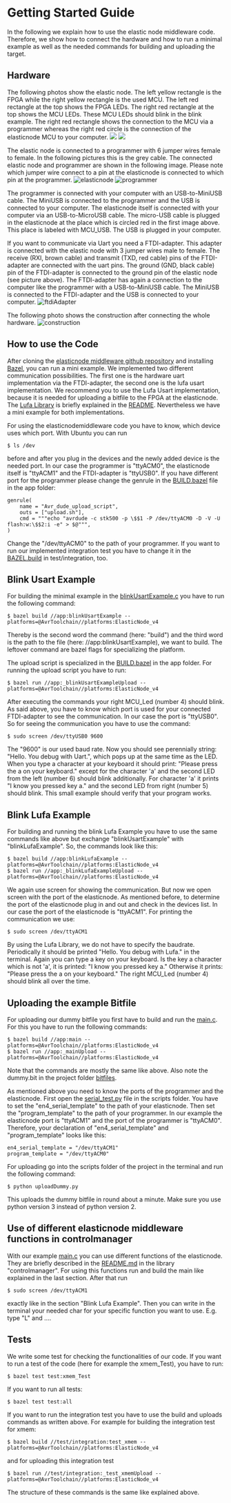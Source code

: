 # Getting Started Guide

In the following we explain how to use the elastic node middleware code.
Therefore, we show how to connect the hardware and how to run a minimal example as well as the needed commands for building and uploading the target.

## Hardware

The following photos show the elastic node. 
The left yellow rectangle is the FPGA while the right yellow rectangle is the used MCU. 
The left red rectangle at the top shows the FPGA LEDs. 
The right red rectangle at the top shows the MCU LEDs. 
These MCU LEDs should blink in the blink example. 
The right red rectangle shows the connection to the MCU via a programmer whereas the right red circle is the connection of the elasticnode MCU to your computer.
![](images/elasticNodeFrontEdit3.jpg)
![](images/elasticNodeBack.jpg)

The elastic node is connected to a programmer with 6 jumper wires female to female.
In the following pictures this is the grey cable. 
The connected elastic node and programmer are shown in the following image.
Please note which jumper wire connect to a pin at the elasticnode is connected to which pin at the programmer.
![elasticnode](images/elasticNode.jpg)
![programmer](images/programmerEdit.jpg)

The programmer is connected with your computer with an USB-to-MiniUSB cable. 
The MiniUSB is connected to the programmer and the USB is connected to your computer.
The elasticnode itself is connected with your computer via an USB-to-MicroUSB cable.
The micro-USB cable is plugged in the elasticnode at the place which is circled red in the first image above.
This place is labeled with MCU_USB. 
The USB is plugged in your computer. 

If you want to communicate via Uart you need a FTDI-adapter.
This adapter is connected with the elastic node with 3 jumper wires male to female.
The receive (RXI, brown cable) and transmit (TXD, red cable) pins of the FTDI-adapter are connected with the uart pins.
The ground (GND, black cable) pin of the FTDI-adapter is connected to the ground pin of the elastic node (see picture above).
The FTDI-adapter has again a connection to the computer like the programmer with a USB-to-MiniUSB cable. 
The MiniUSB is connected to the FTDI-adapter and the USB is connected to your computer.
![ftdiAdapter](images/ftdiAdapter.jpg)

The following photo shows the construction after connecting the whole hardware.
![construction](images/construction2.jpg)
 
## How to use the Code

After cloning the [elasticnode middleware github repository](https://github.com/es-ude/ElasticNodeMiddleware) and installing [Bazel](https://www.bazel.build/), you can run a mini example. 
We implemented two different communication possibilities. 
The first one is the hardware uart implementation via the FTDI-adapter, the second one is the lufa usart implementation.
We recommend you to use the Lufa Usart implementation, because it is needed for uploading a bitfile to the FPGA at the elasticnode.
The [Lufa Library](http://www.fourwalledcubicle.com/files/LUFA/Doc/120219/html/index.html) is briefly explained in the [README](../README.md).
Nevertheless we have a mini example for both implementations. 

For using the elasticnodemiddleware code you have to know, which device uses which port.
With Ubuntu you can run

    $ ls /dev

before and after you plug in the devices and the newly added device is the needed port.
In our case the programmer is "ttyACM0", the elasticnode itself is "ttyACM1" and the FTDI-adapter is "ttyUSB0".
If you have different port for the programmer please change the genrule in the [BUILD.bazel](../app/BUILD.bazel) file in the app folder:

    genrule(
        name = "Avr_dude_upload_script",
        outs = ["upload.sh"],
        cmd = """echo "avrdude -c stk500 -p \$$1 -P /dev/ttyACM0 -D -V -U flash:w:\$$2:i -e" > $@""",
    )
    
Change the "/dev/ttyACM0" to the path of your programmer.
If you want to run our implemented integration test you have to change it in the [BAZEL.build](../test/integration/BUILD.bazel) in test/integration, too. 

## Blink Usart Example

For building the minimal example in the [blinkUsartExample.c](../app/blinkUsartExample.c) you have to run the following command: 

    $ bazel build //app:blinkUsartExample --platforms=@AvrToolchain//platforms:ElasticNode_v4

Thereby is the second word the command (here: "build") and the third word is the path to the file (here: //app:blinkUsartExample), we want to build. 
The leftover command are bazel flags for specializing the platform.  
    
The upload script is specialized in the [BUILD.bazel](../app/BUILD.bazel) in the app folder. 
For running the upload script you have to run: 

	$ bazel run //app:_blinkUsartExampleUpload --platforms=@AvrToolchain//platforms:ElasticNode_v4

After executing the commands your right MCU_Led (number 4) should blink.
As said above, you have to know which port is used for your connected FTDI-adapter to see the communication.
In our case the port is "ttyUSB0". 
So for seeing the communication you have to use the command:

    $ sudo screen /dev/ttyUSB0 9600

The "9600" is our used baud rate. 
Now you should see perennially string: "Hello. You debug with Uart.", which pops up at the same time as the LED.
When you type a character at your keyboard it should print: "Please press the a on your keyboard." except for the character 'a' and the second LED from the left (number 6) should blink additionally.
For character 'a' it prints "I know you pressed key a." and the second LED from right (number 5) should blink. 
This small example should verify that your program works. 

## Blink Lufa Example

For building and running the blink Lufa Example you have to use the same commands like above but exchange "blinkUsartExample" with "blinkLufaExample".
So, the commands look like this:

    $ bazel build //app:blinkLufaExample --platforms=@AvrToolchain//platforms:ElasticNode_v4
	$ bazel run //app:_blinkLufaExampleUpload --platforms=@AvrToolchain//platforms:ElasticNode_v4

We again use screen for showing the communication. 
But now we open screen with the port of the elasticnode. 
As mentioned before, to determine the port of the elasticnode plug in and out and check in the devices list.
In our case the port of the elasticnode is "ttyACM1".
For printing the communication we use:

    $ sudo screen /dev/ttyACM1
    
By using the Lufa Library, we do not have to specify the baudrate.
Periodically it should be printed "Hello. You debug with Lufa." in the terminal.
Again you can type a key on your keyboard. 
Is the key a character which is not 'a', it is printed: "I know you pressed key a."
Otherwise it prints: "Please press the a on your keyboard."
The right MCU_Led (number 4) should blink all over the time. 

## Uploading the example Bitfile

For uploading our dummy bitfile you first have to build and run the [main.c](../app/main.c).
For this you have to run the following commands:

    $ bazel build //app:main --platforms=@AvrToolchain//platforms:ElasticNode_v4
 	$ bazel run //app:_mainUpload --platforms=@AvrToolchain//platforms:ElasticNode_v4

Note that the commands are mostly the same like above.
Also note the dummy.bit in the project folder [bitfiles](../bitfiles).

As mentioned above you need to know the ports of the programmer and the elasticnode. 
First open the [serial_test.py](../scripts/serial_test.py) file in the scripts folder.
You have to set the "en4_serial_template" to the path of your elasticnode.
Then set the "program_template" to the path of your programmer. 
In our example the elasticnode port is "ttyACM1" and the port of the programmer is "ttyACM0".
Therefore, your declaration of "en4_serial_template" and "program_template" looks like this:

    en4_serial_template = "/dev/ttyACM1"
    program_template = "/dev/ttyACM0"
    
For uploading go into the scripts folder of the project in the terminal and run the following command:

    $ python uploadDummy.py
    
This uploads the dummy bitfile in round about a minute. 
Make sure you use python version 3 instead of python version 2. 

## Use of different elasticnode middleware functions in controlmanager

With our example [main.c](../app/main.c) you can use different functions of the elasticnode. 
They are briefly described in the [README.md](../README.md) in the library "controlmanager".
For using this functions run and build the main like explained in the last section.
After that run 
    
    $ sudo screen /dev/ttyACM1

exactly like in the section "Blink Lufa Example".
Then you can write in the terminal your needed char for your specific function you want to use.
E.g. type "L" and ....

## Tests

We write some test for checking the functionalities of our code. 
If you want to run a test of the code (here for example the xmem_Test), you have to run:

    $ bazel test test:xmem_Test

If you want to run all tests:

    $ bazel test test:all
    
If you want to run the integration test you have to use the build and uploads commands as written above.
For example for building the integration test for xmem:

    $ bazel build //test/integration:test_xmem --platforms=@AvrToolchain//platforms:ElasticNode_v4 

and for uploading this integration test

    $ bazel run //test/integration:_test_xmemUpload --platforms=@AvrToolchain//platforms:ElasticNode_v4

The structure of these commands is the same like explained above. 